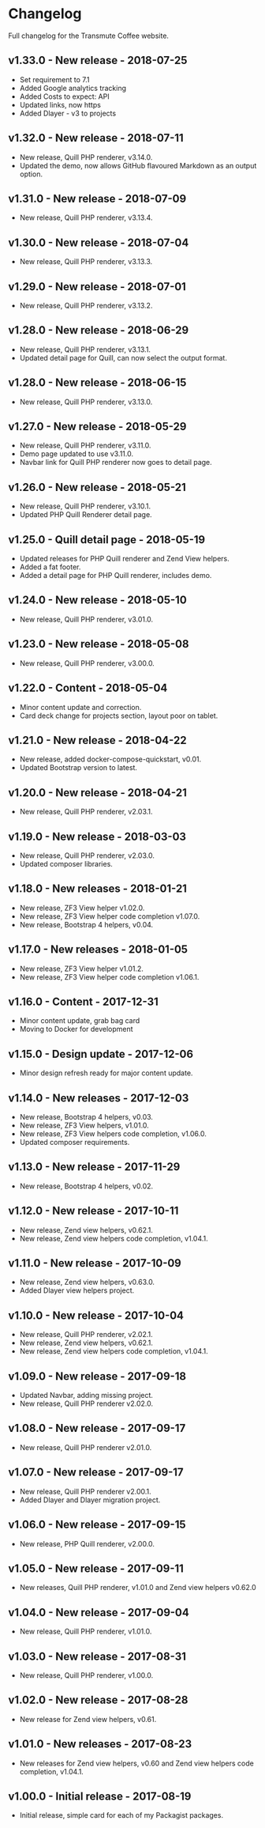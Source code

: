 # Changelog

Full changelog for the Transmute Coffee website.

## v1.33.0 - New release - 2018-07-25

* Set requirement to 7.1
* Added Google analytics tracking
* Added Costs to expect: API
* Updated links, now https
* Added Dlayer - v3 to projects

## v1.32.0 - New release - 2018-07-11

* New release, Quill PHP renderer, v3.14.0.
* Updated the demo, now allows GitHub flavoured Markdown as an output option.

## v1.31.0 - New release - 2018-07-09

* New release, Quill PHP renderer, v3.13.4.

## v1.30.0 - New release - 2018-07-04

* New release, Quill PHP renderer, v3.13.3.

## v1.29.0 - New release - 2018-07-01

* New release, Quill PHP renderer, v3.13.2.

## v1.28.0 - New release - 2018-06-29

* New release, Quill PHP renderer, v3.13.1.
* Updated detail page for Quill, can now select the output format.

## v1.28.0 - New release - 2018-06-15

* New release, Quill PHP renderer, v3.13.0.

## v1.27.0 - New release - 2018-05-29

* New release, Quill PHP renderer, v3.11.0.
* Demo page updated to use v3.11.0.
* Navbar link for Quill PHP renderer now goes to detail page.

## v1.26.0 - New release - 2018-05-21

* New release, Quill PHP renderer, v3.10.1.
* Updated PHP Quill Renderer detail page.

## v1.25.0 - Quill detail page - 2018-05-19

* Updated releases for PHP Quill renderer and Zend View helpers.
* Added a fat footer.
* Added a detail page for PHP Quill renderer, includes demo.

## v1.24.0 - New release - 2018-05-10

* New release, Quill PHP renderer, v3.01.0.

## v1.23.0 - New release - 2018-05-08

* New release, Quill PHP renderer, v3.00.0.

## v1.22.0 - Content - 2018-05-04

* Minor content update and correction.
* Card deck change for projects section, layout poor on tablet.

## v1.21.0 - New release - 2018-04-22

* New release, added docker-compose-quickstart, v0.01.
* Updated Bootstrap version to latest.

## v1.20.0 - New release - 2018-04-21

* New release, Quill PHP renderer, v2.03.1.

## v1.19.0 - New release - 2018-03-03

* New release, Quill PHP renderer, v2.03.0.
* Updated composer libraries.

## v1.18.0 - New releases - 2018-01-21

* New release, ZF3 View helper v1.02.0.
* New release, ZF3 View helper code completion v1.07.0.
* New release, Bootstrap 4 helpers, v0.04.

## v1.17.0 - New releases - 2018-01-05

* New release, ZF3 View helper v1.01.2.
* New release, ZF3 View helper code completion v1.06.1.

## v1.16.0 - Content - 2017-12-31

* Minor content update, grab bag card
* Moving to Docker for development

## v1.15.0 - Design update - 2017-12-06

* Minor design refresh ready for major content update. 

## v1.14.0 - New releases - 2017-12-03

* New release, Bootstrap 4 helpers, v0.03.
* New release, ZF3 View helpers, v1.01.0.
* New release, ZF3 View helpers code completion, v1.06.0.
* Updated composer requirements.

## v1.13.0 - New release - 2017-11-29

* New release, Bootstrap 4 helpers, v0.02.

## v1.12.0 - New release - 2017-10-11

* New release, Zend view helpers, v0.62.1.
* New release, Zend view helpers code completion, v1.04.1.

## v1.11.0 - New release - 2017-10-09

* New release, Zend view helpers, v0.63.0.
* Added Dlayer view helpers project.

## v1.10.0 - New release - 2017-10-04

* New release, Quill PHP renderer, v2.02.1.
* New release, Zend view helpers, v0.62.1.
* New release, Zend view helpers code completion, v1.04.1.

## v1.09.0 - New release - 2017-09-18

* Updated Navbar, adding missing project.
* New release, Quill PHP renderer v2.02.0.

## v1.08.0 - New release - 2017-09-17

* New release, Quill PHP renderer v2.01.0.

## v1.07.0 - New release - 2017-09-17

* New release, Quill PHP renderer v2.00.1.
* Added Dlayer and Dlayer migration project.

## v1.06.0 - New release - 2017-09-15

* New release, PHP Quill renderer, v2.00.0.

## v1.05.0 - New release - 2017-09-11

* New releases, Quill PHP renderer, v1.01.0 and Zend view helpers v0.62.0

## v1.04.0 - New release - 2017-09-04

* New release, Quill PHP renderer, v1.01.0.

## v1.03.0 - New release - 2017-08-31

* New release, Quill PHP renderer, v1.00.0.

## v1.02.0 - New release - 2017-08-28

* New release for Zend view helpers, v0.61.

## v1.01.0  - New releases - 2017-08-23

* New releases for Zend view helpers, v0.60 and Zend view helpers code completion, v1.04.1.

## v1.00.0 - Initial release - 2017-08-19

* Initial release, simple card for each of my Packagist packages.
